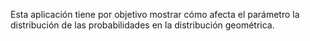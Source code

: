 Esta aplicación tiene por objetivo mostrar cómo afecta el parámetro la distribución de las probabilidades en la distribución geométrica.
